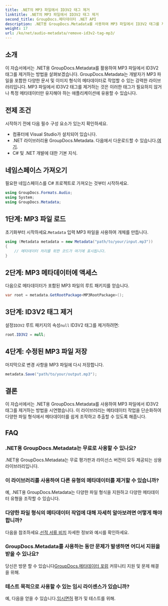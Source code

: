 ```yaml
---
title: .NET의 MP3 파일에서 ID3V2 태그 제거
linktitle: .NET의 MP3 파일에서 ID3V2 태그 제거
second_title: GroupDocs.메타데이터 .NET API
description: .NET용 GroupDocs.Metadata를 사용하여 MP3 파일에서 ID3V2 태그를 제거하는 방법을 알아보세요. C# 프로젝트의 메타데이터를 효율적으로 관리하세요.
weight: 17
url: /ko/net/audio-metadata/remove-id3v2-tag-mp3/
---
```

## 소개
이 자습서에서는 .NET용 GroupDocs.Metadata를 활용하여 MP3 파일에서 ID3V2 태그를 제거하는 방법을 살펴보겠습니다. GroupDocs.Metadata는 개발자가 MP3 파일을 포함한 다양한 문서 및 이미지 형식의 메타데이터로 작업할 수 있는 강력한 라이브러리입니다. MP3 파일에서 ID3V2 태그를 제거하는 것은 이러한 태그가 필요하지 않거나 특정 메타데이터만 유지해야 하는 애플리케이션에 유용할 수 있습니다.
## 전제 조건
시작하기 전에 다음 필수 구성 요소가 있는지 확인하세요.
- 컴퓨터에 Visual Studio가 설치되어 있습니다.
-  .NET 라이브러리용 GroupDocs.Metadata. 다음에서 다운로드할 수 있습니다.[여기](https://releases.groupdocs.com/metadata/net/).
- C# 및 .NET 개발에 대한 기본 지식.

## 네임스페이스 가져오기
필요한 네임스페이스를 C# 프로젝트로 가져오는 것부터 시작하세요.
```csharp
using GroupDocs.Formats.Audio;
using System;
using GroupDocs.Metadata;
```
## 1단계: MP3 파일 로드
 초기화부터 시작하세요.`Metadata` 입력 MP3 파일을 사용하여 개체를 만듭니다.
```csharp
using (Metadata metadata = new Metadata("path/to/your/input.mp3"))
{
    // 메타데이터 처리를 위한 코드가 여기에 표시됩니다.
}
```
## 2단계: MP3 메타데이터에 액세스
다음으로 메타데이터가 포함된 MP3 파일의 루트 패키지를 얻습니다.
```csharp
var root = metadata.GetRootPackage<MP3RootPackage>();
```
## 3단계: ID3V2 태그 제거
 설정`ID3V2` 루트 패키지의 속성`null` ID3V2 태그를 제거하려면:
```csharp
root.ID3V2 = null;
```
## 4단계: 수정된 MP3 파일 저장
마지막으로 변경 사항을 MP3 파일에 다시 저장합니다.
```csharp
metadata.Save("path/to/your/output.mp3");
```

## 결론
이 자습서에서는 .NET용 GroupDocs.Metadata를 사용하여 MP3 파일에서 ID3V2 태그를 제거하는 방법을 시연했습니다. 이 라이브러리는 메타데이터 작업을 단순화하여 다양한 파일 형식에서 메타데이터를 쉽게 조작하고 추출할 수 있도록 해줍니다.

## FAQ
### .NET용 GroupDocs.Metadata는 무료로 사용할 수 있나요?
.NET용 GroupDocs.Metadata는 무료 평가판과 라이선스 버전이 모두 제공되는 상용 라이브러리입니다.
### 이 라이브러리를 사용하여 다른 유형의 메타데이터를 제거할 수 있습니까?
예, .NET용 GroupDocs.Metadata는 다양한 파일 형식을 지원하고 다양한 메타데이터 유형을 조작할 수 있습니다.
### 다양한 파일 형식의 메타데이터 작업에 대해 자세히 알아보려면 어떻게 해야 합니까?
 다음을 참조하세요.[선적 서류 비치](https://tutorials.groupdocs.com/metadata/net/) 자세한 정보와 예시를 확인하세요.
### GroupDocs.Metadata를 사용하는 동안 문제가 발생하면 어디서 지원을 받을 수 있나요?
 당신은 방문 할 수 있습니다[GroupDocs.메타데이터 포럼](https://forum.groupdocs.com/c/metadata/14) 커뮤니티 지원 및 문제 해결을 위해.
### 테스트 목적으로 사용할 수 있는 임시 라이센스가 있습니까?
예, 다음을 얻을 수 있습니다.[임시면허](https://purchase.groupdocs.com/temporary-license/) 평가 및 테스트를 위해.